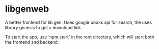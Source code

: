 # libgenweb
 
A better frontend for lib gen.
Uses google books api for search, the uses library genesis to get a download link.

To start the app, use 'npm start' in the root directory, which will start both the frontend and backend.
